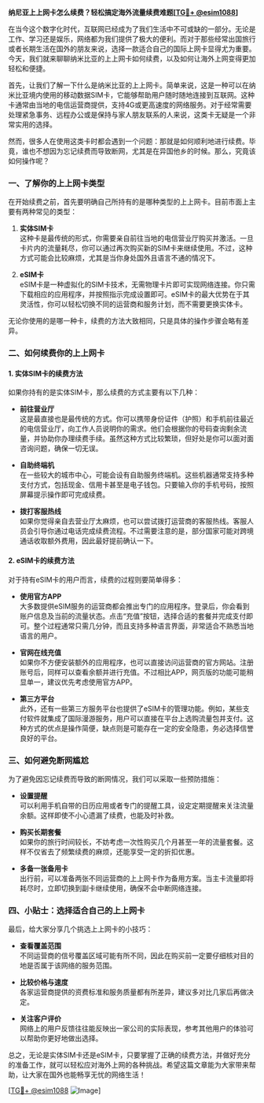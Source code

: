 **纳尼亚上上网卡怎么续费？轻松搞定海外流量续费难题[[TG💪+ @esim1088](https://t.me/s/esim1088)]**

在当今这个数字化时代，互联网已经成为了我们生活中不可或缺的一部分。无论是工作、学习还是娱乐，网络都为我们提供了极大的便利。而对于那些经常出国旅行或者长期生活在国外的朋友来说，选择一款适合自己的国际上网卡显得尤为重要。今天，我们就来聊聊纳米比亚的上上网卡如何续费，以及如何让海外上网变得更加轻松和便捷。

首先，让我们了解一下什么是纳米比亚的上上网卡。简单来说，这是一种可以在纳米比亚境内使用的移动数据SIM卡，它能够帮助用户随时随地连接到互联网。这种卡通常由当地的电信运营商提供，支持4G或更高速度的网络服务。对于经常需要处理紧急事务、远程办公或是保持与家人朋友联系的人来说，这类卡无疑是一个非常实用的选择。

然而，很多人在使用这类卡时都会遇到一个问题：那就是如何顺利地进行续费。毕竟，谁也不想因为忘记续费而导致断网，尤其是在异国他乡的时候。那么，究竟该如何操作呢？

### **一、了解你的上上网卡类型**

在开始续费之前，首先要明确自己所持有的是哪种类型的上上网卡。目前市面上主要有两种常见的类型：

1. **实体SIM卡**  
   这种卡是最传统的形式，你需要亲自前往当地的电信营业厅购买并激活。一旦卡片内的流量耗尽，你可以通过再次购买新的SIM卡来继续使用。不过，这种方式可能会比较麻烦，尤其是当你身处国外且语言不通的情况下。

2. **eSIM卡**  
   eSIM卡是一种虚拟化的SIM卡技术，无需物理卡片即可实现网络连接。你只需下载相应的应用程序，并按照指示完成设置即可。eSIM卡的最大优势在于其灵活性，你可以轻松切换不同的运营商和服务计划，而不需要更换实体卡。

无论你使用的是哪一种卡，续费的方法大致相同，只是具体的操作步骤会略有差异。

### **二、如何续费你的上上网卡**

#### **1. 实体SIM卡的续费方法**

如果你持有的是实体SIM卡，那么续费的方式主要有以下几种：

- **前往营业厅**  
  这是最直接也是最传统的方式。你可以携带身份证件（护照）和手机前往最近的电信营业厅，向工作人员说明你的需求。他们会根据你的号码查询剩余流量，并协助你办理续费手续。虽然这种方式比较繁琐，但好处是你可以面对面咨询问题，确保一切无误。

- **自助终端机**  
  在一些较大的城市中心，可能会设有自助服务终端机。这些机器通常支持多种支付方式，包括现金、信用卡甚至是电子钱包。只要输入你的手机号码，按照屏幕提示操作即可完成续费。

- **拨打客服热线**  
  如果你觉得亲自去营业厅太麻烦，也可以尝试拨打运营商的客服热线。客服人员会引导你通过电话完成续费流程。不过需要注意的是，部分国家可能对跨境通话收取额外费用，因此最好提前确认一下。

#### **2. eSIM卡的续费方法**

对于持有eSIM卡的用户而言，续费的过程则要简单得多：

- **使用官方APP**  
  大多数提供eSIM服务的运营商都会推出专门的应用程序。登录后，你会看到账户信息及当前的流量状态。点击“充值”按钮，选择合适的套餐并完成支付即可。整个过程通常只需几分钟，而且支持多种语言界面，非常适合不熟悉当地语言的用户。

- **官网在线充值**  
  如果你不方便安装额外的应用程序，也可以直接访问运营商的官方网站。注册账号后，同样可以查看余额并进行充值。不过相比APP，网页版的功能可能稍显单一，建议优先考虑使用官方APP。

- **第三方平台**  
  此外，还有一些第三方服务平台也提供了eSIM卡的管理功能。例如，某些支付软件就集成了国际漫游服务，用户可以直接在平台上选购流量包并支付。这种方式的优点是操作简便，缺点则是可能存在一定的安全隐患，务必选择信誉良好的平台。

### **三、如何避免断网尴尬**

为了避免因忘记续费而导致的断网情况，我们可以采取一些预防措施：

- **设置提醒**  
  可以利用手机自带的日历应用或者专门的提醒工具，设定定期提醒来关注流量余额。这样即使不小心遗漏了续费，也能及时补救。

- **购买长期套餐**  
  如果你的旅行时间较长，不妨考虑一次性购买几个月甚至一年的流量套餐。这样不仅省去了频繁续费的麻烦，还能享受一定的折扣优惠。

- **多备一张备用卡**  
  出行前，可以准备两张不同运营商的上上网卡作为备用方案。当主卡流量即将耗尽时，立即切换到副卡继续使用，确保不会中断网络连接。

### **四、小贴士：选择适合自己的上上网卡**

最后，给大家分享几个挑选上上网卡的小技巧：

- **查看覆盖范围**  
  不同运营商的信号覆盖区域可能有所不同，因此在购买前一定要仔细核对目的地是否属于该网络的服务范围。

- **比较价格与速度**  
  各家运营商提供的资费标准和服务质量都有所差异，建议多对比几家后再做决定。

- **关注客户评价**  
  网络上的用户反馈往往能反映出一家公司的实际表现，参考其他用户的体验可以帮助你更好地做出选择。

总之，无论是实体SIM卡还是eSIM卡，只要掌握了正确的续费方法，并做好充分的准备工作，就可以轻松应对海外上网的各种挑战。希望这篇文章能为大家带来帮助，让大家在国外也能畅享无忧的网络生活！

[[TG💪+ @esim1088](https://t.me/s/esim1088) ![Image](https://i.postimg.cc/4NQfJmqS/Snipaste-2025-05-13-00-14-12.png)]